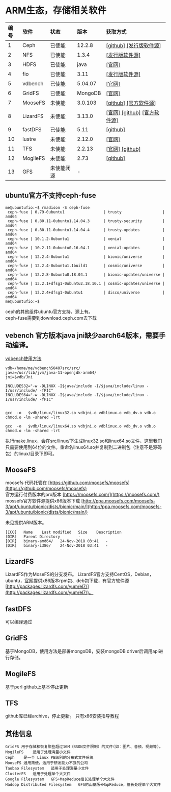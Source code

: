 ARM生态，存储相关软件
===========================

|编号       |软件     |状态              |版本     |获取方式   |
|:--------  |:--------|:---------        |:--------|:-----------------------------------------------|
|1          |Ceph     |已使能            |12.2.8   |[[github]](https://github.com/ceph/ceph/releases)  [[发行版软件源]](https://mirrors.huaweicloud.com/ubuntu-ports/pool/main/c/ceph) |
|2          |NFS      |已使能            |1.3.4    |[[发行版软件源]](https://mirrors.huaweicloud.com/ubuntu-ports/pool/main/n/nfs-utils)|
|3          |HDFS     |已使能            |java     |[[官网]](https://hadoop.apache.org/releases.html)|
|4          |fio      |已使能            |3.11     |[[发行版软件源]](https://mirrors.huaweicloud.com/ubuntu-ports/pool/universe/f/fio/)|
|5          |vdbench  |已使能            |5.04.07  |[[官网]](https://www.oracle.com/technetwork/server-storage/vdbench-source-download-2104625.html)|
|6          |GridFS   |已使能            |MongoDB  |[[官网]](https://docs.mongodb.com/manual/core/gridfs/)
|7          |MooseFS  |未使能            |3.0.103  |[[github]](https://github.com/moosefs/moosefs) [[官方软件源]](http://ppa.moosefs.com/moosefs-3/apt/ubuntu/bionic)
|8          |LizardFS |未使能            |3.13.0   |[[官网]](https://lizardfs.com/)  [[github]](https://github.com/lizardfs/lizardfs) [[官方软件源]](http://packages.lizardfs.com/)
|9          |fastDFS  |已使能            |5.11     |[[github]](https://github.com/happyfish100/fastdfs)|
|10         |lustre   |未使能            |2.12.0   |[[官网]](http://lustre.org/download/)|
|11         |TFS      |未使能            |2.2.13   |[[官网]](http://tfs.taobao.org/) [[github]](https://github.com/alibaba/tfs)|
|12         |MogileFS |未使能            |2.73     |[[github]](https://github.com/mogilefs)|
|13         |GFS      |未使能闭源        |-        |  |

## ubuntu官方不支持ceph-fuse
```shell-session
me@ubuntufio:~$ rmadison -S ceph-fuse
 ceph-fuse | 0.79-0ubuntu1                 | trusty                  | amd64
 ceph-fuse | 0.80.11-0ubuntu1.14.04.3      | trusty-security         | amd64
 ceph-fuse | 0.80.11-0ubuntu1.14.04.4      | trusty-updates          | amd64
 ceph-fuse | 10.1.2-0ubuntu1               | xenial                  | amd64
 ceph-fuse | 10.2.11-0ubuntu0.16.04.1      | xenial-updates          | amd64
 ceph-fuse | 12.2.4-0ubuntu1               | bionic/universe         | amd64
 ceph-fuse | 12.2.4-0ubuntu1.1build1       | cosmic/universe         | amd64
 ceph-fuse | 12.2.8-0ubuntu0.18.04.1       | bionic-updates/universe | amd64
 ceph-fuse | 13.2.1+dfsg1-0ubuntu2.18.10.1 | cosmic-updates/universe | amd64
 ceph-fuse | 13.2.4+dfsg1-0ubuntu1         | disco/universe          | amd64
me@ubuntufio:~$
```
ceph的其他组件ubuntu官方支持，源上有。  
ceph-fuse需要到download.ceph.com去下载

## vebench 官方版本java jni缺少aarch64版本，需要手动编译。
[vdbench使用方法](vdbench.md)
```
vdb=/home/me/vdbench50407src/src/
java=/usr/lib/jvm/java-11-openjdk-arm64/
jni=$vdb/Jni

INCLUDES32="-w -DLINUX -I$java/include -I/$java/include/linux -I/usr/include/ -fPIC"
INCLUDES64="-w -DLINUX -I$java/include -I/$java/include/linux -I/usr/include/ -fPIC"


gcc  -o   $vdb/linux/linux32.so vdbjni.o vdblinux.o vdb_dv.o vdb.o chmod.o -lm -shared -lrt

gcc  -o   $vdb/linux/linux64.so vdbjni.o vdblinux.o vdb_dv.o vdb.o chmod.o -lm -shared -lrt
```
执行make.linux，会在src/linux/下生成linux32.so和linux64.so文件，这里我们只需要使用到64位的文件。重命名linux64.so并复制到二进制包（注意不是源码包）的linux/目录下即可。

## MooseFS
moosefs 代码托管在   [https://github.com/moosefs/moosefs](https://github.com/moosefs/moosefs)  
官方运行付费版本的pro版本   [https://moosefs.com/](https://moosefs.com/)  
mossefs官方软件源提供x86版本下载    [http://ppa.moosefs.com/moosefs-3/apt/ubuntu/bionic/dists/bionic/main/](http://ppa.moosefs.com/moosefs-3/apt/ubuntu/bionic/dists/bionic/main/)  

未见提供ARM版本。
```
[ICO]	Name	Last modified	Size	Description
[DIR]	Parent Directory	 	-	 
[DIR]	binary-amd64/	24-Nov-2018 03:41	-	 
[DIR]	binary-i386/	24-Nov-2018 03:41	-	 
```

## LizardFS
LizardFS作为MoseFS的分支发布。
LizardFS官方支持CentOS，Debian，ubuntu，[官网](https://lizardfs.com/)提供x86版本rpm包、deb包下载，有官方软件源[http://packages.lizardfs.com/yum/el7/](http://packages.lizardfs.com/yum/el7/)。 

## fastDFS
可以编译通过

## GridFS
基于MongoDB，使用方法是部署mongoDB，安装mongoDB driver后调用api进行存储。

## MogileFS
基于perl
github上基本停止更新

## TFS
github库已经archive，停止更新。
只有x86安装指导教程

## 其他信息
```
GridFS 用于存储和恢复那些超过16M（BSON文件限制）的文件(如：图片、音频、视频等)。
MogileFS	适用于处理海量小文件
Ceph	是一个 Linux PB级别的分布式文件系统
MooseFS	通用简便，适用于研发能力不强的公司
Taobao Filesystem	适用于处理海量小文件
ClusterFS	适用于处理单个大文件
Google Filesystem	GFS+MapReduce擅长处理单个大文件
Hadoop Distributed Filesystem	GFS的山寨版+MapReduce，擅长处理单个大文件
```